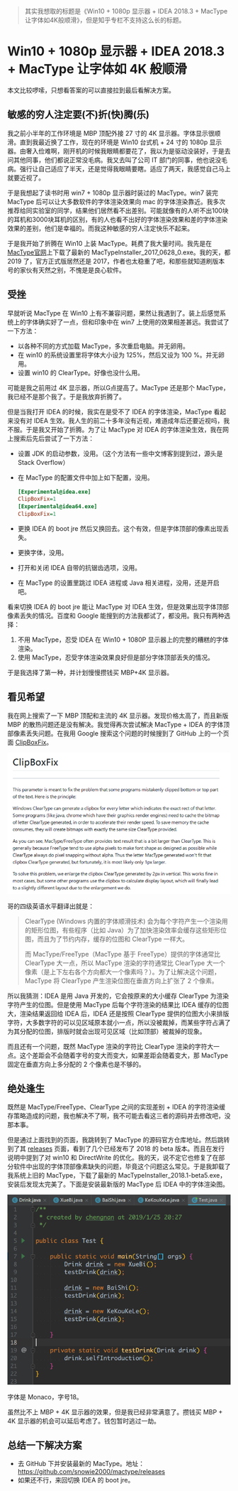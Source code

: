 > 其实我想取的标题是《Win10 + 1080p 显示器 + IDEA 2018.3 + MacType 让字体如4K般顺滑》，但是知乎专栏不支持这么长的标题。

# Win10 + 1080p 显示器 + IDEA 2018.3 + MacType 让字体如 4K 般顺滑

本文比较啰嗦，只想看答案的可以直接拉到最后看解决方案。

## 敏感的穷人注定要(不)折(快)腾(乐)

我之前小半年的工作环境是 MBP 顶配外接 27 寸的 4K 显示器。字体显示很顺滑。直到我最近换了工作，现在的环境是 Win10 台式机  + 24 寸的 1080p 显示器。由奢入俭难啊，刚开机的时候我眼睛都要花了，我以为是驱动没装好，于是去问其他同事，他们都说正常没毛病。我又去叫了公司 IT 部门的同事，他也说没毛病。强行让自己适应了半天，还是觉得我眼睛要瞎。适应了两天，我感觉自己马上就要近视了。

于是我想起了读书时用 win7 + 1080p 显示器时装过的 MacType。win7 装完 MacType 后可以让大多数软件的字体渲染效果向 mac 的字体渲染靠近。我多次推荐给同实验室的同学，结果他们居然看不出差别。可能就像有的人听不出100块的耳机和3000块耳机的区别，有的人也看不出好的字体渲染效果和差的字体渲染效果的差别，他们是幸福的。而我这种敏感的穷人注定快乐不起来。

于是我开始了折腾在 Win10 上装 MacType。耗费了我大量时间。我先是在 [MacType官网](https://www.mactype.net/)上下载了最新的 MacTypeInstaller_2017_0628_0.exe。我的天，都 2019 了，官方正式版居然还是 2017，作者也太稳重了吧，和那些就知道刷版本号的家伙有天然之别，不愧是是良心软件。

## 受挫

早就听说 MacType 在 Win10 上有不兼容问题，果然让我遇到了。装上后感觉系统上的字体确实好了一点，但和印象中在 win7 上使用的效果相差甚远。我尝试了一下方法：

- 以各种不同的方式加载 MacType，多次重启电脑。并无卵用。
- 在 win10 的系统设置里将字体大小设为 125%，然后又设为 100 %。并无卵用。
- 设置 win10 的 ClearType。好像也没什么用。

可能是我之前用过 4K 显示器，所以G点提高了。MacType 还是那个 MacType，我已经不是那个我了。于是我放弃折腾了。

但是当我打开 IDEA 的时候，我实在是受不了 IDEA 的字体渲染，MacType 看起来没有对 IDEA 生效。我人生的前二十多年没有近视，难道成年后还要近视吗，我不服。于是我又开始了折腾。为了让 MacType 对 IDEA 的字体渲染生效，我在网上搜索后先后尝试了一下方法：

- 设置 JDK 的启动参数，没用。（这个方法有一些中文博客到提到过，源头是 Stack Overflow）

- 在 MacType 的配置文件中加上如下配置，没用。

  ```ini
  [Experimental@idea.exe]
  ClipBoxFix=1
  [Experimental@idea64.exe]
  ClipBoxFix=1
  ```

- 更换 IDEA 的 boot jre 然后又换回去。这个有效，但是字体顶部的像素出现丢失。

- 更换字体，没用。

- 打开和关闭 IDEA 自带的抗锯齿选项，没用。

- 在 MacType 的设置里跳过 IDEA 进程或 Java 相关进程，没用，还是开启吧。

看来切换 IDEA 的 boot jre 能让 MacType 对 IDEA 生效，但是效果出现字体顶部像素丢失的情况。百度和 Google 能搜到的方法我都试了，都没用。我只有两种选择：

1. 不用 MacType，忍受 IDEA 在 Win10 + 1080P 显示器上的完整的糟糕的字体渲染。
2. 使用 MacType，忍受字体渲染效果良好但是部分字体顶部丢失的情况。

于是我选择了第一种，并计划慢慢攒钱买 MBP+4K 显示器。

## 看见希望

我在网上搜索了一下 MBP 顶配和主流的 4K 显示器。发现价格太高了，而且新版 MBP 的散热问题还是没有解决。我觉得再次尝试解决 MacType + IDEA 的字体顶部像素丢失问题。在我用 Google 搜索这个问题的时候搜到了 GitHub 上的一个页面 [ClipBoxFix](https://github.com/snowie2000/mactype/wiki/ClipBoxFix)。

![ClipBoxFix](./.images/ClipBoxFix.png)

哥的四级英语水平翻译出就是：

> ClearType (Windows 内置的字体顺滑技术) 会为每个字符产生一个渲染用的矩形位图，有些程序（比如 Java）为了加快渲染效率会缓存这些矩形位图，而且为了节约内存，缓存的位图和 ClearType 一样大。
>
> 而 MacType/FreeType（MacType 基于 FreeType）提供的字体通常比 ClearType 大一点，所以 MacType 渲染的字符通常比 ClearType 大一个像素（是上下左右各个方向都大一个像素吗？）。为了让解决这个问题，MacType 将 ClearType 产生渲染位图在垂直方向上扩张了 2 个像素。

所以我猜测：IDEA 是用 Java 开发的，它会按原来的大小缓存 ClearType 为渲染字符产生的位图。但是使用 MacType 后每个字符渲染的结果比 IDEA 缓存的位图大，渲染结果返回给 IDEA 后，IDEA 还是按照 ClearType 提供的位图大小来排版字符，大多数字符的可以见区域原本就小一点，所以没被裁掉，而某些字符占满了为其分配的位图，排版时就会出现可见区域（比如顶部）被裁掉的现象。

而且还有一个问题，既然 MacType 渲染的字符比 ClearType 渲染的字符大一点。这个差距会不会随着字号的变大而变大，如果差距会随着变大，那 MacType 固定在垂直方向上多分配的 2 个像素也是不够的。

## 绝处逢生

既然是 MacType/FreeType、ClearType 之间的实现差别 + IDEA 的字符渲染缓存策略造成的问题，我也解决不了啊，我不可能去看这三者的源码并去修改吧，没那本事。

但是通过上面找到的页面，我跳转到了 MacType 的源码官方仓库地址。然后跳转到了其  [releases](https://github.com/snowie2000/mactype/releases) 页面，看到了几个已经发布了 2018 的 beta 版本。而且在发行说明中提到了对 win10 和 DirectWrite 的优化。我的天，说不定它也修复了在部分软件中出现的字体顶部像素缺失的问题，毕竟这个问题这么常见。于是我卸载了我系统上旧的 MacType，下载了最新的 MacTypeInstaller_2018.1-beta5.exe，安装后发现太完美了。下面是安装最新版的 MacType 后 IDEA 中的字体渲染图。

![idea+mactype字体渲染效果](./.images/idea+mactype字体渲染效果.png)

字体是 Monaco，字号18。

虽然比不上 MBP + 4K 显示器的效果，但是我已经非常满意了。攒钱买 MBP + 4K 显示器的机会可以延后考虑了。钱包暂时逃过一劫。

## 总结一下解决方案

- 去 GitHub 下并安装最新的 MacType。地址：https://github.com/snowie2000/mactype/releases
- 如果还不行，来回切换 IDEA 的 boot jre。